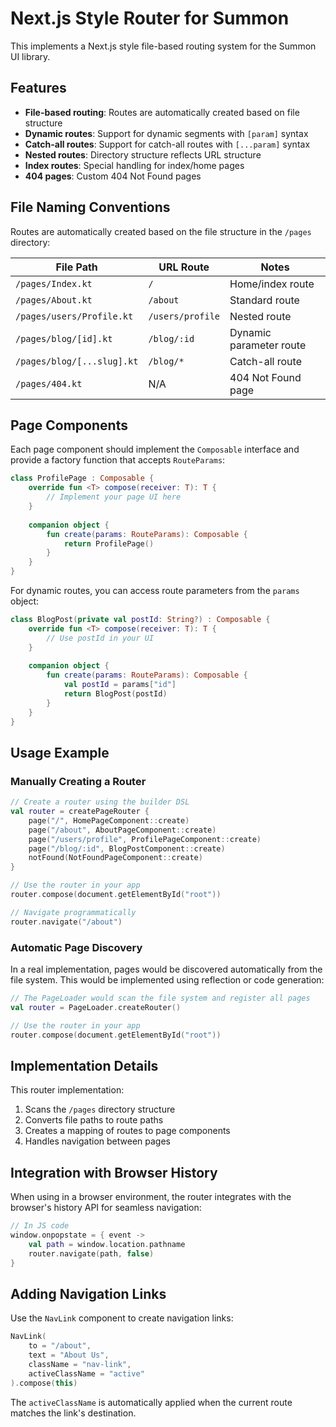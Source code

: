 # Next.js Style Router for Summon

This implements a Next.js style file-based routing system for the Summon UI library.

## Features

- **File-based routing**: Routes are automatically created based on file structure
- **Dynamic routes**: Support for dynamic segments with `[param]` syntax
- **Catch-all routes**: Support for catch-all routes with `[...param]` syntax
- **Nested routes**: Directory structure reflects URL structure
- **Index routes**: Special handling for index/home pages
- **404 pages**: Custom 404 Not Found pages

## File Naming Conventions

Routes are automatically created based on the file structure in the `/pages` directory:

| File Path                  | URL Route          | Notes                         |
|----------------------------|--------------------|-------------------------------|
| `/pages/Index.kt`          | `/`                | Home/index route              |
| `/pages/About.kt`          | `/about`           | Standard route                |
| `/pages/users/Profile.kt`  | `/users/profile`   | Nested route                  |
| `/pages/blog/[id].kt`      | `/blog/:id`        | Dynamic parameter route       |
| `/pages/blog/[...slug].kt` | `/blog/*`          | Catch-all route               |
| `/pages/404.kt`            | N/A                | 404 Not Found page            |

## Page Components

Each page component should implement the `Composable` interface and provide a factory function that accepts `RouteParams`:

```kotlin
class ProfilePage : Composable {
    override fun <T> compose(receiver: T): T {
        // Implement your page UI here
    }
    
    companion object {
        fun create(params: RouteParams): Composable {
            return ProfilePage()
        }
    }
}
```

For dynamic routes, you can access route parameters from the `params` object:

```kotlin
class BlogPost(private val postId: String?) : Composable {
    override fun <T> compose(receiver: T): T {
        // Use postId in your UI
    }
    
    companion object {
        fun create(params: RouteParams): Composable {
            val postId = params["id"]
            return BlogPost(postId)
        }
    }
}
```

## Usage Example

### Manually Creating a Router

```kotlin
// Create a router using the builder DSL
val router = createPageRouter {
    page("/", HomePageComponent::create)
    page("/about", AboutPageComponent::create)
    page("/users/profile", ProfilePageComponent::create)
    page("/blog/:id", BlogPostComponent::create)
    notFound(NotFoundPageComponent::create)
}

// Use the router in your app
router.compose(document.getElementById("root"))

// Navigate programmatically
router.navigate("/about")
```

### Automatic Page Discovery

In a real implementation, pages would be discovered automatically from the file system.
This would be implemented using reflection or code generation:

```kotlin
// The PageLoader would scan the file system and register all pages
val router = PageLoader.createRouter()

// Use the router in your app
router.compose(document.getElementById("root"))
```

## Implementation Details

This router implementation:

1. Scans the `/pages` directory structure
2. Converts file paths to route paths
3. Creates a mapping of routes to page components
4. Handles navigation between pages

## Integration with Browser History

When using in a browser environment, the router integrates with the browser's history API for seamless navigation:

```kotlin
// In JS code
window.onpopstate = { event ->
    val path = window.location.pathname
    router.navigate(path, false)
}
```

## Adding Navigation Links

Use the `NavLink` component to create navigation links:

```kotlin
NavLink(
    to = "/about",
    text = "About Us",
    className = "nav-link",
    activeClassName = "active"
).compose(this)
```

The `activeClassName` is automatically applied when the current route matches the link's destination. 